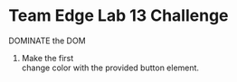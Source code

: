 Team Edge Lab 13 Challenge
===================================
DOMINATE the DOM

1. Make the first <div> change color with the provided button element.
